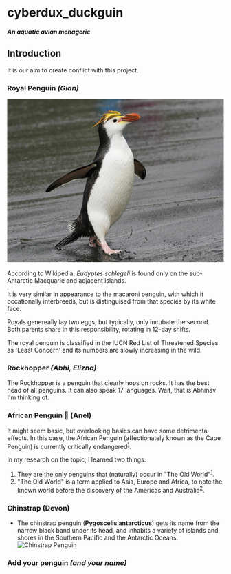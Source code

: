 <link href="stylesheet.css" rel="stylesheet"></link>

# cyberdux_duckguin

***An aquatic avian menagerie***

## Introduction

It is our aim to create conflict with this project.

### Royal Penguin *(Gian)*

![royal pegnuin](images/penguins/royal.jpg)

According to Wikipedia, *Eudyptes schlegeli* is found only on the sub-Antarctic Macquarie and adjacent islands.

It is very similar in appearance to the macaroni penguin, with which it occationally interbreeds, but is distinguised from that species by its white face.

Royals genereally lay two eggs, but typically, only incubate the second. Both parents share in this responsibility, rotating in 12-day shifts.

The royal penguin is classified in the IUCN Red List of Threatened Species as 'Least Concern' and its numbers are slowly increasing in the wild.

### Rockhopper *(Abhi, Elizna)*

The Rockhopper is a penguin that clearly hops on rocks. It has the best head of all penguins. It can also speak 17 languages. Wait,  that is Abhinav I'm thinking of. 

### African Penguin 🐧 (Anel)

It might seem basic, but overlooking basics can have some detrimental effects. In this case, the African Penguin (affectionately known as the Cape Penguin) is currently critically endangered<sup><a href="https://en.m.wikipedia.org/wiki/African_penguin">1</a></sup>.

In my research on the topic, I learned two things:

1. They are the only penguins that (naturally) occur in "The Old World"<sup><a href="https://en.m.wikipedia.org/wiki/African_penguin">1</a></sup>.
2. "The Old World" is a term applied to Asia, Europe and Africa, to note the known world before the discovery of the Americas and Australia<sup><a href="https://en.m.wikipedia.org/wiki/Old_World">2</a></sup>.

### Chinstrap (Devon)
  * The chinstrap penguin (**Pygoscelis antarcticus**) gets its name from the narrow black band under its head, and inhabits a variety of islands and shores in the Southern Pacific and the Antarctic Oceans. ![Chinstrap Penguin](https://en.wikipedia.org/wiki/Chinstrap_penguin#/media/File:South_Shetland-2016-Deception_Island%E2%80%93Chinstrap_penguin_(Pygoscelis_antarctica)_04.jpg)

### Add your penguin *(and your name)*
